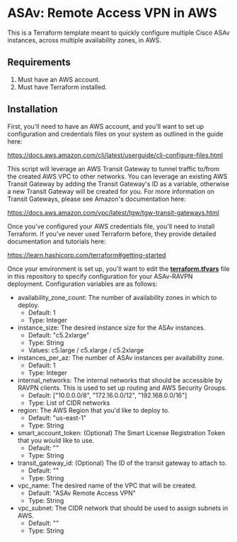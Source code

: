 # ASAv: Remote Access VPN in AWS

This is a Terraform template meant to quickly configure multiple Cisco ASAv instances, across multiple availability zones, in AWS.

## Requirements

1. Must have an AWS account.
2. Must have Terraform installed. 

## Installation

First, you'll need to have an AWS account, and you'll want to set up configuration and credentials files on your system as outlined in the guide here:

https://docs.aws.amazon.com/cli/latest/userguide/cli-configure-files.html

This script will leverage an AWS Transit Gateway to tunnel traffic to/from the created AWS VPC to other networks.  You can leverage an existing AWS Transit Gateway by adding the Transit Gateway's ID as a variable, otherwise a new Transit Gateway will be created for you.  For more information on Transit Gateways, please see Amazon's documentation here:

https://docs.aws.amazon.com/vpc/latest/tgw/tgw-transit-gateways.html

Once you've configured your AWS credentials file, you'll need to install Terraform.  If you've never used Terraform before, they provide detailed documentation and tutorials here:

https://learn.hashicorp.com/terraform#getting-started

Once your environment is set up, you'll want to edit the **[terraform.tfvars](terraform.tfvars)** file in this repository to specify configuration for your ASAv-RAVPN deployment.  Configuration variables are as follows:

- availability_zone_count:  The number of availability zones in which to deploy.
  - Default: 1
  - Type: Integer
- instance_size:  The desired instance size for the ASAv instances.
  - Default: "c5.2xlarge"
  - Type: String
  - Values: c5.large / c5.xlarge / c5.2xlarge
- instances_per_az:  The number of ASAv instances per availability zone.
  - Default: 1
  - Type: Integer
- internal_networks:  The internal networks that should be accessible by RAVPN clients.  This is used to set up routing and AWS Security Groups.
  - Default: ["10.0.0.0/8", "172.16.0.0/12", "192.168.0.0/16"]
  - Type: List of CIDR networks
- region:  The AWS Region that you'd like to deploy to.
  - Default: "us-east-1"
  - Type: String
- smart_account_token:  (Optional) The Smart License Registration Token that you would like to use.
  - Default: ""
  - Type: String
- transit_gateway_id:  (Optional) The ID of the transit gateway to attach to.
  - Default: ""
  - Type: String
- vpc_name:  The desired name of the VPC that will be created.
  - Default: "ASAv Remote Access VPN"
  - Type: String
- vpc_subnet:  The CIDR network that should be used to assign subnets in AWS.
  - Default: ""
  - Type: String
